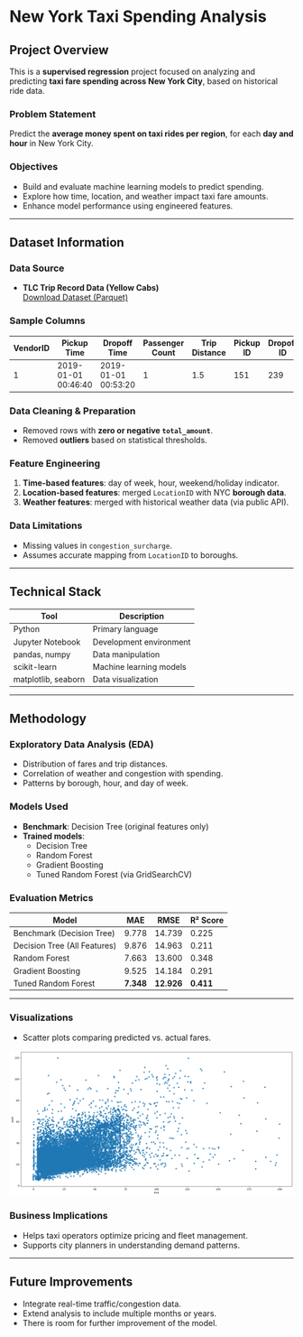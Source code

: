 
# New York Taxi Spending Analysis

## Project Overview
This is a **supervised regression** project focused on analyzing and predicting **taxi fare spending across New York City**, based on historical ride data.

### Problem Statement  
Predict the **average money spent on taxi rides per region**, for each **day and hour** in New York City.

### Objectives
- Build and evaluate machine learning models to predict spending.
- Explore how time, location, and weather impact taxi fare amounts.
- Enhance model performance using engineered features.

---

## Dataset Information

### Data Source
- **TLC Trip Record Data (Yellow Cabs)**  
  [Download Dataset (Parquet)](https://d37ci6vzurychx.cloudfront.net/trip-data/yellow_tripdata_2019-01.parquet)

### Sample Columns
| VendorID | Pickup Time | Dropoff Time | Passenger Count | Trip Distance | Pickup ID | Dropoff ID | Fare Amount | Tip Amount | Total Amount |
|----------|-------------|---------------|------------------|----------------|------------|-------------|---------------|--------------|----------------|
| 1        | 2019-01-01 00:46:40 | 2019-01-01 00:53:20 | 1 | 1.5 | 151 | 239 | 7.00 | 1.65 | 9.95 |

### Data Cleaning & Preparation
- Removed rows with **zero or negative `total_amount`**.
- Removed **outliers** based on statistical thresholds.

### Feature Engineering
1. **Time-based features**: day of week, hour, weekend/holiday indicator.  
2. **Location-based features**: merged `LocationID` with NYC **borough data**.  
3. **Weather features**: merged with historical weather data (via public API).

### Data Limitations
- Missing values in `congestion_surcharge`.
- Assumes accurate mapping from `LocationID` to boroughs.

---

## Technical Stack

| Tool | Description |
|------|-------------|
| Python | Primary language |
| Jupyter Notebook | Development environment |
| pandas, numpy | Data manipulation |
| scikit-learn | Machine learning models |
| matplotlib, seaborn | Data visualization |

---

## Methodology

### Exploratory Data Analysis (EDA)
- Distribution of fares and trip distances.
- Correlation of weather and congestion with spending.
- Patterns by borough, hour, and day of week.

### Models Used
- **Benchmark**: Decision Tree (original features only)
- **Trained models**:  
  - Decision Tree  
  - Random Forest  
  - Gradient Boosting  
  - Tuned Random Forest (via GridSearchCV)

### Evaluation Metrics

| Model | MAE | RMSE | R² Score |
|-------|-----|------|----------|
| Benchmark (Decision Tree) | 9.778 | 14.739 | 0.225 |
| Decision Tree (All Features) | 9.876 | 14.963 | 0.211 |
| Random Forest | 7.663 | 13.600 | 0.348 |
| Gradient Boosting | 9.525 | 14.184 | 0.291 |
| Tuned Random Forest | **7.348** | **12.926** | **0.411** |

---

### Visualizations
- Scatter plots comparing predicted vs. actual fares.

![True vs Predicted Value for tuned random forest model](images/true_vs_pred.png)

### Business Implications
- Helps taxi operators optimize pricing and fleet management.
- Supports city planners in understanding demand patterns.

---

## Future Improvements
- Integrate real-time traffic/congestion data.
- Extend analysis to include multiple months or years.
- There is room for further improvement of the model.


